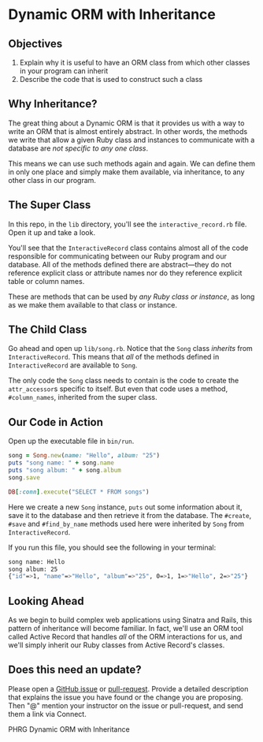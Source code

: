 # Dynamic ORM with Inheritance

## Objectives

1. Explain why it is useful to have an ORM class from which other classes in your program can inherit
2. Describe the code that is used to construct such a class

## Why Inheritance?

The great thing about a Dynamic ORM is that it provides us with a way to write an ORM that is almost entirely abstract. In other words, the methods we write that allow a given Ruby class and instances to communicate with a database are *not specific to any one class*.

This means we can use such methods again and again. We can define them in only one place and simply make them available, via inheritance, to any other class in our program.

## The Super Class

In this repo, in the `lib` directory, you'll see the `interactive_record.rb` file. Open it up and take a look.

You'll see that the `InteractiveRecord` class contains almost all of the code responsible for communicating between our Ruby program and our database. All of the methods defined there are abstract––they do not reference explicit class or attribute names nor do they reference explicit table or column names.

These are methods that can be used by *any Ruby class or instance*, as long as we make them available to that class or instance.

## The Child Class

Go ahead and open up `lib/song.rb`. Notice that the `Song` class *inherits* from `InteractiveRecord`. This means that *all* of the methods defined in `InteractiveRecord` are available to `Song`.

The only code the `Song` class needs to contain is the code to create the `attr_accessor`s specific to itself. But even that code uses a method, `#column_names`, inherited from the super class.

## Our Code in Action

Open up the executable file in `bin/run`.

```ruby
song = Song.new(name: "Hello", album: "25")
puts "song name: " + song.name
puts "song album: " + song.album
song.save

DB[:conn].execute("SELECT * FROM songs")
```

Here we create a new `Song` instance, `puts` out some information about it, save it to the database and then retrieve it from the database. The `#create`, `#save` and `#find_by_name` methods used here were inherited by `Song` from `InteractiveRecord`.

If you run this file, you should see the following in your terminal:

```bash
song name: Hello
song album: 25
{"id"=>1, "name"=>"Hello", "album"=>"25", 0=>1, 1=>"Hello", 2=>"25"}
```

## Looking Ahead

As we begin to build complex web applications using Sinatra and Rails, this pattern of inheritance will become familiar. In fact, we'll use an ORM tool called Active Record that handles *all* of the ORM interactions for us, and we'll simply inherit our Ruby classes from Active Record's classes.

## Does this need an update?
Please open a [GitHub issue](https://github.com/learn-co-curriculum/phrg-dynamic-orm-inheritance/issues) or [pull-request](https://github.com/learn-co-curriculum/phrg-dynamic-orm-inheritance/pulls). Provide a detailed description that explains the issue you have found or the change you are proposing. Then "@" mention your instructor on the issue or pull-request, and send them a link via Connect.

<p data-visibility='hidden'>PHRG Dynamic ORM with Inheritance</p>
